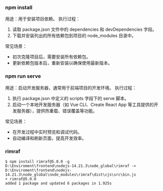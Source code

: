 ### npm install

用途：用于安装项目依赖。
执行过程：

1. 读取 package.json 文件中的 dependencies 和 devDependencies 字段。
2. 下载并安装列出的所有依赖包到项目的 node_modules 目录中。

常见场景：

- 初次克隆项目后，需要安装所有依赖包。
- 更新依赖包版本后，重新安装以确保使用最新版本。



### npm run serve

用途：启动开发服务器，通常用于前端项目的开发环境。
执行过程：

1. 执行 package.json 中定义的 scripts 字段下的 serve 脚本。
2. 启动一个本地开发服务器（如 Vue CLI、Create React App 等工具提供的开发服务器），提供热重载、错误覆盖等功能。

常见场景：

- 在开发过程中实时预览和调试代码。
- 自动编译和刷新页面，提高开发效率。







### rimraf

```
$ npm install rimraf@5.0.0 -g
D:\Enviroment\frontend\nodejs-14.21.3\node_global\rimraf -> D:\Enviroment\frontend\nodejs-14.21.3\node_global\node_modules\rimraf\dist\cjs\src\bin.js
+ rimraf@5.0.0
added 1 package and updated 6 packages in 1.925s
```

